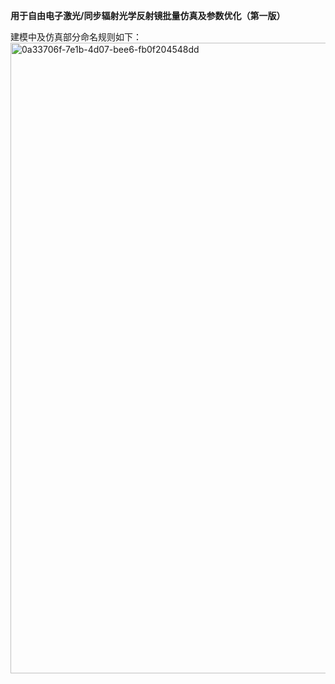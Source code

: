 **用于自由电子激光/同步辐射光学反射镜批量仿真及参数优化（第一版）**

建模中及仿真部分命名规则如下：
<img width="2270" height="1009" alt="0a33706f-7e1b-4d07-bee6-fb0f204548dd" src="https://github.com/user-attachments/assets/31ffcb85-b667-4b54-9fdb-19391bd6c71d" />

